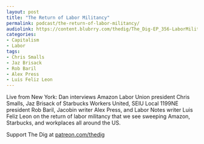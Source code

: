 ```yaml
---
layout: post
title: "The Return of Labor Militancy"
permalink: podcast/the-return-of-labor-militancy/
audiolink: https://content.blubrry.com/thedig/The_Dig-EP_356-LaborMilitancy.mp3
categories: 
- Capitalism
- Labor
tags: 
- Chris Smalls
- Jaz Brisack
- Rob Baril
- Alex Press
- Luis Feliz Leon
---
```


Live from New York: Dan interviews Amazon Labor Union president Chris Smalls, Jaz Brisack of Starbucks Workers United, SEIU Local 1199NE president Rob Baril, Jacobin writer Alex Press, and Labor Notes writer Luis Feliz Leon on the return of labor militancy that we see sweeping Amazon, Starbucks, and workplaces all around the US.

Support The Dig at [patreon.com/thedig](http://www.patreon.com/TheDig) 